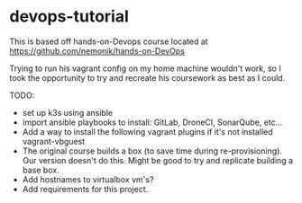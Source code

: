 # devops-tutorial

This is based off hands-on-Devops course located at
https://github.com/nemonik/hands-on-DevOps

Trying to run his vagrant config on my home machine wouldn't work,
so I took the opportunity to try and recreate his coursework as best
as I could.

TODO:
- set up k3s using ansible
- import ansible playbooks to install:
  GitLab, DroneCI, SonarQube, etc...
- Add a way to install the following vagrant plugins if it's not installed
  vagrant-vbguest
- The original course builds a box (to save time during re-provisioning).
  Our version doesn't do this. Might be good to try and replicate building a
  base box.
- Add hostnames to virtualbox vm's?
- Add requirements for this project.